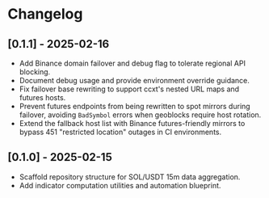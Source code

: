 # Changelog

## [0.1.1] - 2025-02-16
- Add Binance domain failover and debug flag to tolerate regional API blocking.
- Document debug usage and provide environment override guidance.
- Fix failover base rewriting to support ccxt's nested URL maps and futures hosts.
- Prevent futures endpoints from being rewritten to spot mirrors during failover,
  avoiding `BadSymbol` errors when geoblocks require host rotation.
- Extend the fallback host list with Binance futures-friendly mirrors to bypass
  451 "restricted location" outages in CI environments.

## [0.1.0] - 2025-02-15
- Scaffold repository structure for SOL/USDT 15m data aggregation.
- Add indicator computation utilities and automation blueprint.
